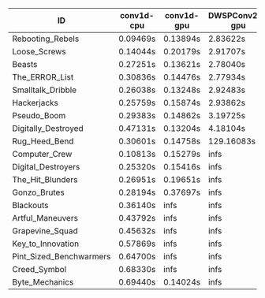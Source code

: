 |ID|conv1d-cpu|conv1d-gpu|DWSPConv2D-gpu|gemm-gpu|avg|
|-|-|-|-|-|-|
|Rebooting_Rebels|0.09469s|0.13894s|2.83622s|1.67344s|1.18582s|
|Loose_Screws|0.14044s|0.20179s|2.91707s|1.74829s|1.25189s|
|Beasts|0.27251s|0.13621s|2.78040s|1.85383s|1.26074s|
|The_ERROR_List|0.30836s|0.14476s|2.77934s|1.87060s|1.27576s|
|Smalltalk_Dribble|0.26038s|0.13248s|2.92483s|1.90733s|1.30625s|
|Hackerjacks|0.25759s|0.15874s|2.93862s|1.92135s|1.31907s|
|Pseudo_Boom|0.29383s|0.14862s|3.19725s|1.89801s|1.38443s|
|Digitally_Destroyed|0.47131s|0.13204s|4.18104s|2.49565s|1.82001s|
|Rug_Heed_Bend|0.30601s|0.14758s|129.16083s|4.38946s|33.50097s|
|Computer_Crew|0.10813s|0.15279s|infs|4.37428s|infs|
|Digital_Destroyers|0.25320s|0.15416s|infs|1.93645s|infs|
|The_Hit_Blunders|0.26951s|0.19651s|infs|1.88536s|infs|
|Gonzo_Brutes|0.28194s|0.37697s|infs|4.33616s|infs|
|Blackouts|0.36140s|infs|infs|1.72477s|infs|
|Artful_Maneuvers|0.43792s|infs|infs|4.39812s|infs|
|Grapevine_Squad|0.45632s|infs|infs|4.41380s|infs|
|Key_to_Innovation|0.57869s|infs|infs|4.46370s|infs|
|Pint_Sized_Benchwarmers|0.64700s|infs|infs|4.47685s|infs|
|Creed_Symbol|0.68330s|infs|infs|4.48929s|infs|
|Byte_Mechanics|0.69440s|0.14024s|infs|4.35013s|infs|
